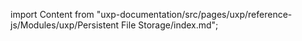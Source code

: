 
import Content from "uxp-documentation/src/pages/uxp/reference-js/Modules/uxp/Persistent File Storage/index.md";

<Content query="product=photoshop"/>

